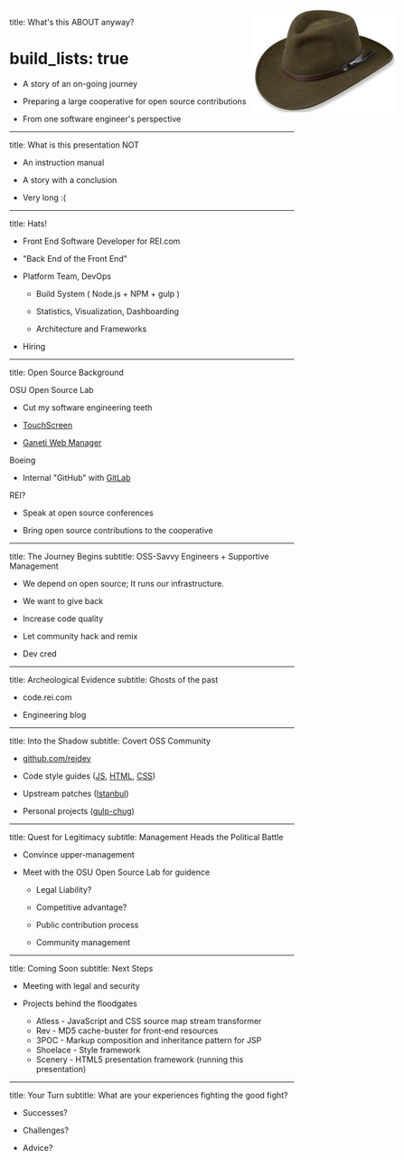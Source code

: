 title: What's this ABOUT anyway?
# build_lists: true

<!-- Start by clarifying purpose of this presentation -->

- A story of an on-going journey

- Preparing a large cooperative for open source contributions

- From one software engineer's perspective

    <!-- Public Affairs: My experiences/opinion, not necessarily REI's -->

---

title: What is this presentation NOT

<!-- Start by setting expectations -->

- An instruction manual

    <!-- ...for convincing your organization for open source contributions -->

- A story with a conclusion

    <!-- ongoing discussion -->

- Very long :(

    <!--
        - Wheels of bureaucracy turn slowly

        - Open it up to you all to share your stories (successes, challenges)
    -->

---

title: Hats!

<img
  style="
    width:    250px;
    position: absolute;
    right:    50px;
    top:      50px"
  src='images/hat.jpg'>
<!-- "Dorfman Pacific" http://www.rei.com/product/631470/dorfman-pacific-all-season-crushable-hat -->

- Front End Software Developer for REI.com

    <!-- Surprisingly mature: Among ~40 software developers, SDETS, manual testers -->

- "Back End of the Front End"

    <!-- Unique: Don't like display layer, love accessibility + being close to the user -->

- Platform Team, DevOps

    <!-- Bring software engineering + comp. sci. to the front-end -->

  - Build System ( Node.js + NPM + gulp )

      <!-- Dependency management, modularity, unit testing "Almost like a real programming environment!" -->

  - Statistics, Visualization, Dashboarding

      <!-- Code stability, unit test coverage, performance -->

  - Architecture and Frameworks

      <!-- Maybe you don't need jQuery there -->

- Hiring

    <!--
      Interview exercise, not only code skills,

      candidate's software engineering skills, commit messages

      (Let me in, had to raise the bar)
    -->

---

title: Open Source Background

<!-- Asked to provide OSS background -->

<!-- <img style="
    width:    250px;
    position: absolute;
    right:    50px;
    top:      50px"
  src="https://www.python.org/images/infrastructure/osl.png">

<img style="
    width:    275px;
    position: absolute;
    right:    50px;
    top:      200px"
  src="http://www.parabolicarc.com/wp-content/uploads/2009/04/boeing_logo.jpg">

<img style="
    width:    300px;
    position: absolute;
    right:    50px;
    top:      350px"
  src="http://activeinboston.com/wp-content/uploads/2013/12/REI-Logo.png"> -->

OSU Open Source Lab

  <!-- Long time supporter of open source, lucky to get in -->

  - Cut my software engineering teeth

    <!-- Learned more than in college -->

  - [TouchScreen](https://code.osuosl.org/projects/touchscreen)

    <!-- Kiosk Software, Outside OSL Data Center -->

  - [Ganeti Web Manager](https://code.osuosl.org/projects/ganeti-webmgr)

    <!-- Mange Google's Ganeti virtual machine clusters via the web -->

Boeing

  - Internal "GitHub" with [GitLab](https://www.gitlab.com/)

    <!-- Internal "open source" community organization -->

REI?

  <!-- Personal crusade to bring open source to the cooperative -->

  - Speak at open source conferences

  - Bring open source contributions to the cooperative

      <!-- What I'm here to talk about -->

---

title: The Journey Begins
subtitle: OSS-Savvy Engineers + Supportive Management

<!--
    - OSS - savvy engineers

    - Been working with the OSS community for many years
-->

- We depend on open source; It runs our infrastructure.

    <!-- Java, Jenkins, Apache, Maven, Node + hundreds of other libraries and tools -->

- We want to give back

    <!--
        - Hippy reasons: Passionate people

        - Culture of environmental stewardship and community service (extend -> software)
    -->

- Increase code quality

    <!--
        - "given enough eyeballs, all bugs are shallow" - Linus's Law (need to find/fix bugs anyway, better to find them sooner)

        - Higher quality code if know your name is publicly attached to it
    -->

- Let community hack and remix

    <!--
        - Engineers are busy

        - What can the public come up with given these APIs?
    -->

- Dev cred

    <!--
        - More selfish reasons...

        - Reputation. "Oh, you're a WEB DEV" feel like I have to defend my honor

        - Attracting devs. (Many devs don't know REI develops its own software.)

        - We want to play!
    -->

---

title: Archeological Evidence
subtitle: Ghosts of the past

<!--
    - Working at REI for 15 months (yes, still in months)

    - Ever dig through code and find ghostly footprints?

    - Oh god, someone's tried this before!
-->

- code.rei.com

    <!--
        - Intended to document our APIs/SOA architecture

        - Security shut it down (security through obsurity)

        - Sitting on the edge of our network, blocked by a single firewall filter
    -->

- Engineering blog

    <!--
        - Engineers write blog posts re: solved problems
    -->

---

title: Into the Shadow
subtitle: Covert OSS Community

- [github.com/reidev](https://github.com/reidev)

- Code style guides ([JS](https://github.com/reidev/js-style-guide), [HTML](https://github.com/reidev/markup-style-guide), [CSS](https://github.com/reidev/stylesheet-style-guide))

    <!--
        - AirBnB fork, JS style guide

        - documentation deemed safe by management
    -->

- Upstream patches ([Istanbul](https://github.com/reidev/istanbul))

    <!--
        - Istanbul (code coverage)

        - NPM tools

        - Gulp
    -->

- Personal projects ([gulp-chug](https://github.com/robatron/gulp-chug))

    <!--
        - gulp-chug
    -->

---

title: Quest for Legitimacy
subtitle: Management Heads the Political Battle

<!-- As with many development problems at REI, the hardest part is political, not technical -->

- Convince upper-management

    <!--
        - Through the director level

        - Agree it aligns with REI's core values of stewardship and community service

        - Green light
    -->

- Meet with the OSU Open Source Lab for guidence

     <!--
         - Gracious
     -->

    - Legal Liability?

        <!-- Most OSS licences release liability -->

    - Competitive advantage?

        <!--
            - Retailer

            - Front-end code accessable for the curious anyway
        -->

    - Public contribution process

        <!--
            - Already use Git, Stash, Jenkins, etc.
        -->

    - Community management

        <!--
            - PR guidelines
        -->

---

title: Coming Soon
subtitle: Next Steps

- Meeting with legal and security

    <!--
        - Initial pitch

        - back to us in a couple weeks
    -->

- Projects behind the floodgates

    - Atless     - JavaScript and CSS source map stream transformer
    - Rev        - MD5 cache-buster for front-end resources
    - 3POC       - Markup composition and inheritance pattern for JSP
    - Shoelace   - Style framework
    - Scenery    - HTML5 presentation framework (running this presentation)

---

title: Your Turn
subtitle: What are your experiences fighting the good fight?

- Successes?

- Challenges?

- Advice?
